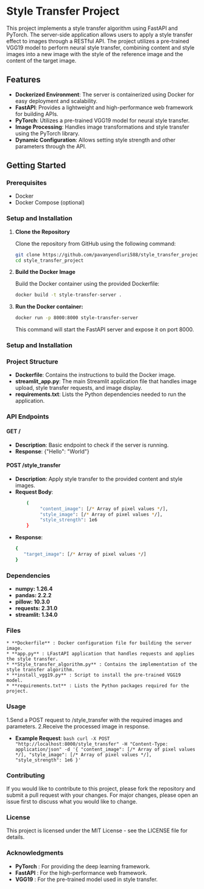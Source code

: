# Style Transfer Project

This project implements a style transfer algorithm using FastAPI and PyTorch. The server-side application allows users to apply a style transfer effect to images through a RESTful API. The project utilizes a pre-trained VGG19 model to perform neural style transfer, combining content and style images into a new image with the style of the reference image and the content of the target image.

## Features

* **Dockerized Environment**: The server is containerized using Docker for easy deployment and scalability.
* **FastAPI**: Provides a lightweight and high-performance web framework for building APIs.
* **PyTorch**: Utilizes a pre-trained VGG19 model for neural style transfer.
* **Image Processing**: Handles image transformations and style transfer using the PyTorch library.
* **Dynamic Configuration**: Allows setting style strength and other parameters through the API.

## Getting Started

### Prerequisites

* Docker
* Docker Compose (optional)

### Setup and Installation

1. **Clone the Repository**

   Clone the repository from GitHub using the following command:

   ```bash
   git clone https://github.com/pavanyendluri588/style_transfer_project.git
   cd style_transfer_project

2. **Build the Docker Image**

   Build the Docker container using the provided Dockerfile:
   ```bash
   docker build -t style-transfer-server .


3. **Run the Docker container:**

   ```bash
   docker run -p 8000:8000 style-transfer-server
   ```

   This command will start the FastAPI server and expose it on port 8000.


### Setup and Installation
### Project Structure
   * **Dockerfile**: Contains the instructions to build the Docker image.
   * **streamlit_app.py**: The main Streamlit application file that handles image upload, style transfer requests, and image display.
   * **requirements.txt**: Lists the Python dependencies needed to run the application.

### API Endpoints
   #### GET /
   * **Description**: Basic endpoint to check if the server is running.
   * **Response**: {"Hello": "World"}
   #### POST /style_transfer
   * **Description**: Apply style transfer to the provided content and style images.
   * **Request Body**:
        ``` bash
            (
                 "content_image": [/* Array of pixel values */],
                 "style_image": [/* Array of pixel values */],
                 "style_strength": 1e6
            }
        ```
   * **Response**:
        ``` bash
        {
           "target_image": [/* Array of pixel values */]
        }
        ```
   
### Dependencies
   * **numpy: 1.26.4**
   * **pandas: 2.2.2**
   * **pillow: 10.3.0**
   * **requests: 2.31.0**
   * **streamlit: 1.34.0**

### Files
    * **Dockerfile** : Docker configuration file for building the server image.
    * **app.py** : LFastAPI application that handles requests and applies the style transfer.
    * **Style_transfer_algorithm.py** : Contains the implementation of the style transfer algorithm.
    * **install_vgg19.py** : Script to install the pre-trained VGG19 model.
    * **requirements.txt** : Lists the Python packages required for the project.

### Usage

   1.Send a POST request to /style_transfer with the required images and parameters.
   2.Receive the processed image in response.
   * **Example Request**:
    ```bash
    curl -X POST "http://localhost:8000/style_transfer" -H "Content-Type: application/json" -d '{
    "content_image": [/* Array of pixel values */],
    "style_image": [/* Array of pixel values */],
    "style_strength": 1e6
    }'
    ```


### Contributing
   
   If you would like to contribute to this project, please fork the repository and submit a pull request with your changes. For major changes, please open an issue first to discuss what you would like to change.   

### License

   This project is licensed under the MIT License - see the LICENSE file for details.

### Acknowledgments
  * **PyTorch** : For providing the deep learning framework.
  * **FastAPI** : For the high-performance web framework.
  * **VGG19** : For the pre-trained model used in style transfer.

